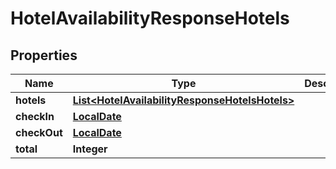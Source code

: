# HotelAvailabilityResponseHotels

## Properties
Name | Type | Description | Notes
------------ | ------------- | ------------- | -------------
**hotels** | [**List&lt;HotelAvailabilityResponseHotelsHotels&gt;**](HotelAvailabilityResponseHotelsHotels.md) |  |  [optional]
**checkIn** | [**LocalDate**](LocalDate.md) |  |  [optional]
**checkOut** | [**LocalDate**](LocalDate.md) |  |  [optional]
**total** | **Integer** |  |  [optional]
